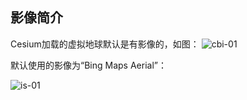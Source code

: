 ## 影像简介

Cesium加载的虚拟地球默认是有影像的，如图：
![cbi-01](/cesium-docs/assets/img/guide/cbi-01.jpg)

默认使用的影像为“Bing Maps Aerial”：

![is-01](/cesium-docs/assets/img/guide/is-01.png)

